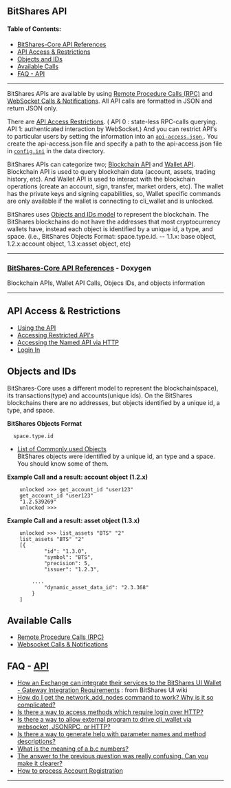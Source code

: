 ## BitShares API

#### Table of Contents: 
- [BitShares-Core API References](../api/API_references.md#bitshares-core-api-references---doxygen-documentation-quick-links)
- [API Access & Restrictions](../api/api_restrictions.md#api-access-and-restrictions)
- [Objects and IDs](../api/README.md#objects-and-ids)
- [Available Calls](../api/README.md#available-calls) 
- [FAQ - API](../api/README.md#faq---api)

***

BitShares APIs are available by using [Remote Procedure Calls (RPC)](../api/rpc.md#remote-procedure-calls) and [WebSocket Calls & Notifications](../api/websocket_calls_notifications.md#websocket-calls-notifications).  All API calls are formatted in JSON and return JSON only.

There are [API Access Restrictions](../api/api_restrictions.md#api-access-and-restrictions). ( API 0 : state-less RPC-calls querying.  API 1: authenticated interaction by WebSocket.)  And you can restrict API's to particular users by setting the information into an [`api-access.json` ](../api/api_restrictions.md#accessing-restricted-apis).  You create the api-access.json file and specify a path to the api-access.json file in [`config.ini`](../nodes_full_witness/full_nodes.md#configuration) in the data directory. 

BitShares APIs can categorize two; [Blockchain API](https://bitshares.org/doxygen/namespacegraphene_1_1app.html) and [Wallet API](https://bitshares.org/doxygen/classgraphene_1_1wallet_1_1wallet__api.html). Blockchain API is used to query blockchain data  (account, assets, trading history, etc).  And Wallet API is used to interact with the blockchain operations (create an account, sign, transfer, market orders, etc). The wallet has the private keys and signing capabilities, so, Wallet specific commands are only available if the wallet is connecting to cli_wallet and is unlocked. 

BitShares uses [Objects and IDs model](../api/object_ids.md#objects-and-ids) to represent the blockchain. The BitShares blockchains do not have the addresses that most cryptocurrency wallets have, instead each object is identified by a unique id, a type, and space. (i.e., BitShares Objects Format: space.type.id.  -- 1.1.x: base object, 1.2.x:account object, 1.3.x:asset object, etc)  

***

### [BitShares-Core API References](../api/API_references.md#bitshares-core-api-references---doxygen-documentation) - Doxygen 
Blockchain APIs, Wallet API Calls, Objecs IDs, and objects information
***

## API Access & Restrictions
   - [Using the API](../api/api_restrictions.md#using-the-api)
   - [Accessing Restricted API's ](../api/api_restrictions.md#accessing-restricted-apis)
   - [Accessing the Named API via HTTP](../api/api_restrictions.md#accessing-the-named-api-via-http)
   - [Login In](../api/api_restrictions.md#login-in)

## Objects and IDs
BitShares-Core uses a different model to represent the blockchain(space), its transactions(type) and accounts(unique ids). On the BitShares blockchains there are no addresses, but objects identified by a unique id, a type, and space.

**BitShares Objects Format**

      space.type.id

- [List of Commonly used Objects](../api/object_ids.md#objects-and-ids)   
BitShares objects were identified by a unique id, an type and a space. You should know some of them.
   
   
**Example Call and a result: account object (1.2.x)**

		unlocked >>> get_account_id "user123"
		get_account_id "user123"
		"1.2.539269"
		unlocked >>>


**Example Call and a result: asset object (1.3.x)**

		unlocked >>> list_assets "BTS" "2"
		list_assets "BTS" "2"
		[{
				"id": "1.3.0",
				"symbol": "BTS",
				"precision": 5,
				"issuer": "1.2.3",

			....
				"dynamic_asset_data_id": "2.3.368"
			}
		]		


## Available Calls   
- [Remote Procedure Calls (RPC)](../api/rpc.md#remote-procedure-calls)
- [Websocket Calls & Notifications](../api/websocket_calls_notifications.md#websocket-calls-notifications)



## FAQ - [API](../tutorials/FAQ.md#apis)
 - [How an Exchange can integrate their services to the BitShares UI Wallet - Gateway Integration Requirements](https://github.com/bitshares/bitshares-ui/wiki/Gateway-Integration-Requirements) : from BitShares UI wiki
 - [How do I get the network_add_nodes command to work? Why is it so complicated?](../tutorials/FAQ.md#q-how-do-i-get-the-network_add_nodes-command-to-work-why-is-it-so-complicated)
 - [Is there a way to access methods which require login over HTTP?](../tutorials/FAQ.md#q-is-there-a-way-to-access-methods-which-require-login-over-http)
 - [Is there a way to allow external program to drive cli_wallet via websocket, JSONRPC, or HTTP?](../tutorials/FAQ.md#q-is-there-a-way-to-allow-external-program-to-drive-cli_wallet-via-websocket-jsonrpc-or-http)
 - [Is there a way to generate help with parameter names and method descriptions?](../tutorials/FAQ.md#q-is-there-a-way-to-generate-help-with-parameter-names-and-method-descriptions)
 - [What is the meaning of a.b.c numbers?](../tutorials/FAQ.md#q-what-is-the-meaning-of-abc-numbers)
 - [The answer to the previous question was really confusing. Can you make it clearer?](../tutorials/FAQ.md#q-the-answer-to-the-previous-question-was-really-confusing-can-you-make-it-clearer)
 - [How to process Account Registration](../accounts/account_registration.md#account-registration)



***


